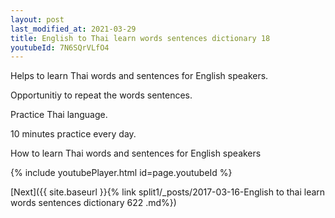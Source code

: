 ```yaml
---
layout: post
last_modified_at: 2021-03-29
title: English to Thai learn words sentences dictionary 18 
youtubeId: 7N6SQrVLfO4
---
```

 
 
Helps to learn Thai words and sentences for English speakers.

Opportunitiy to repeat the words sentences. 

Practice Thai language. 
 
10 minutes practice every day. 
 
How to learn Thai words and sentences for English speakers 
 
{% include youtubePlayer.html id=page.youtubeId %}
 
 
[Next]({{ site.baseurl }}{% link  split1/_posts/2017-03-16-English to thai learn words sentences dictionary 622 .md%})
 
